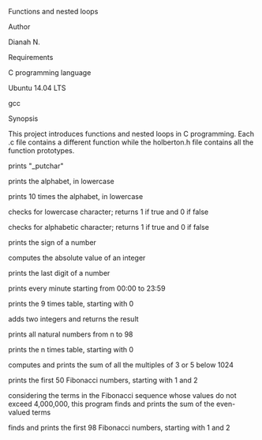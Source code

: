 Functions and nested loops

Author

Dianah N.

Requirements

C programming language

Ubuntu 14.04 LTS

gcc 

Synopsis

This project introduces functions and nested loops in C programming. Each .c file contains a different function while the holberton.h file contains all the function prototypes.

prints "_putchar"

prints the alphabet, in lowercase

prints 10 times the alphabet, in lowercase

checks for lowercase character; returns 1 if true and 0 if false

checks for alphabetic character; returns 1 if true and 0 if false

prints the sign of a number

computes the absolute value of an integer

prints the last digit of a number

prints every minute starting from 00:00 to 23:59

prints the 9 times table, starting with 0

adds two integers and returns the result

prints all natural numbers from n to 98

prints the n times table, starting with 0

computes and prints the sum of all the multiples of 3 or 5 below 1024

prints the first 50 Fibonacci numbers, starting with 1 and 2

considering the terms in the Fibonacci sequence whose values do not exceed 4,000,000, this program finds and prints the sum of the even-valued terms

finds and prints the first 98 Fibonacci numbers, starting with 1 and 2

 





